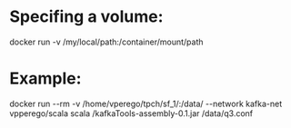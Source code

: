 # Specifing a  volume:
docker run -v /my/local/path:/container/mount/path
# Example:
docker run --rm -v /home/vperego/tpch/sf_1/:/data/  --network kafka-net vpperego/scala scala /kafkaTools-assembly-0.1.jar /data/q3.conf